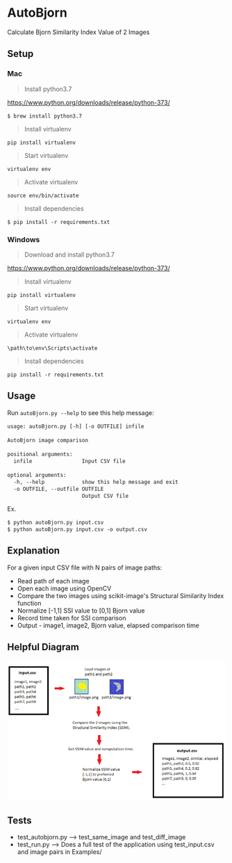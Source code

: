 # AutoBjorn
Calculate Bjorn Similarity Index Value of 2 Images

## Setup

### Mac
> Install python3.7

https://www.python.org/downloads/release/python-373/

```
$ brew install python3.7
```
> Install virtualenv
```
pip install virtualenv
```
> Start virtualenv
```
virtualenv env
```
> Activate virtualenv
```
source env/bin/activate
```
> Install dependencies
```
$ pip install -r requirements.txt
```

### Windows
> Download and install python3.7

https://www.python.org/downloads/release/python-373/

> Install virtualenv
```
pip install virtualenv
```
> Start virtualenv
```
virtualenv env
```
> Activate virtualenv
```
\path\to\env\Scripts\activate
```
> Install dependencies
```
pip install -r requirements.txt
```

## Usage
Run `autoBjorn.py --help` to see this help message:
```
usage: autoBjorn.py [-h] [-o OUTFILE] infile

AutoBjorn image comparison

positional arguments:
  infile                Input CSV file

optional arguments:
  -h, --help            show this help message and exit
  -o OUTFILE, --outfile OUTFILE
                        Output CSV file
```
Ex.
```
$ python autoBjorn.py input.csv
$ python autoBjorn.py input.csv -o output.csv
```


## Explanation

For a given input CSV file with N pairs of image paths:
- Read path of each image
- Open each image using OpenCV
- Compare the two images using scikit-image's Structural Similarity Index function
- Normalize [-1,1] SSI value to [0,1] Bjorn value
- Record time taken for SSI comparison
- Output - image1, image2, Bjorn value, elapsed comparison time

## Helpful Diagram
<kbd>
  <img src="https://raw.githubusercontent.com/Rixonpolvi/AutoBjorn/master/Autobjorn_explained.png">
</kbd>

## Tests

- test_autobjorn.py --> test_same_image and test_diff_image
- test_run.py --> Does a full test of the application using test_input.csv and image pairs in Examples/
